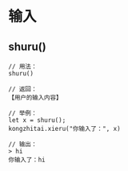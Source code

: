 # 输入

## shuru()

```text
// 用法：
shuru()

// 返回：
【用户的输入内容】

// 举例：
let x = shuru();
kongzhitai.xieru("你输入了：", x)

// 输出：
> hi
你输入了：hi
```

